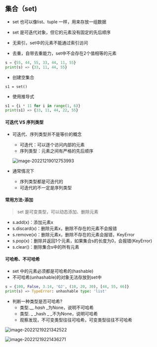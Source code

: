 ## 集合（set)

* set 也可以像list、tuple 一样，用来存放一组数据

* set 是可迭代对象，但它的元素没有固定的先后顺序

* 无索引，set中的元素不能通过索引访问
* 去重，自带去重能力，set中不会存在2个值相等的元素

```python
s = {55, 44, 55, 33, 44, 11, 55}
print(s) => {33, 11, 44, 55}
```

* 创建空集合

```py/
s1 = set()
```

* 使用推导式

```python
s1 = {i * 11 for i in range(1, 6)}
print(s1) => {33, 11, 44, 22, 55}
```

#### 可迭代 VS 序列类型

* 可迭代、序列类型并不是等价的概念

  * 可迭代：可以逐个访问内部的元素
  * 序列类型：元素之间有严格的先后顺序

  ![image-20221219012753993](/Users/guojie/Notes/Python/可迭代_VS_序列.png)

* 通常情况下
  * 序列类型都是可迭代的
  * 可迭代的不一定是序列类型

#### 常用方法-添加

> set 是可变类型，可以动态添加、删除元素

* s.add(x)：添加元素x
* s.discard(x)：删除元素x，删除不存在的元素不会报错
* s.remove(x)：删除元素x，删除不存在的元素会报错，KeyError
* s.pop(x)：删除并返回1个元素，如果集合s的长度为0，会报错(KeyError)
* s.clear()：删除集合s中的所有元素

#### 可哈希、不可哈希

* set 中的元素必须都是可哈希的(hashable)
* 不可哈希(unhashable)的对象无法存放到set中

```python
s = {100, False, 3.14, 'GJ', (10, 20, 30), [44, 55, 66]}
print(s) => TypeError: unhashable type: 'list'
```

* 判断一种类型是否可哈希?
  * 类型.__ _hash_ _为None，说明不可哈希
  * 类型. _ _hash _ _不为None，说明可哈希
  * 观察发现，不可变类型往往可哈希，可变类型往往不可哈希

![image-20221219221342522](/Users/guojie/Notes/Python/images/集合-hash.png)

![image-20221219221436271](/Users/guojie/Notes/Python/集合-hash2.png)